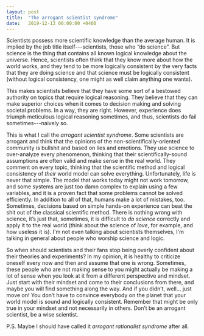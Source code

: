 ```yaml
---
layout: post
title:  "The arrogant scientist syndrome"
date:   2019-12-13 00:00:00 +0400
---
```


Scientists possess more scientific knowledge than the average human. It is implied by the job title itself---scientists, those who “do science”. But science is the thing that contains all known logical knowledge about the universe. Hence, scientists often think that they know more about how the world works, and they tend to be more logically consistent by the very facts that they are doing science and that science must be logically consistent (without logical consistency, one might as well claim anything one wants).

This makes scientists believe that they have some sort of a bestowed authority on topics that require logical reasoning. They believe that they can make superior choices when it comes to decision making and solving societal problems. In a way, they are right. However, experience does triumph meticulous logical reasoning sometimes, and thus, scientists do fail sometimes---naively so.

This is what I call the *arrogant scientist syndrome*. Some scientists are arrogant and think that the opinions of the non-scientifically-oriented community is bullshit and based on lies and emotions. They use science to over-analyze every phenomenon, thinking that their scientifically-sound assumptions are often valid and make sense in the real world. They comment on every topic, thinking that the scientific method and logical consistency of *their* world model can solve everything. Unfortunately, life is never that simple. The model that works today might not work tomorrow, and some systems are just too damn complex to explain using a few variables, and it is a proven fact that some problems cannot be solved efficiently. In addition to all of that, humans make a lot of mistakes, too. Sometimes, decisions based on simple hands-on experience can beat the shit out of the classical scientific method. There is nothing wrong with science, it’s just that, sometimes, it is difficult to *do science* correctly and apply it to the real world (think about the science of *love*, for example, and how useless it is). I'm not even talking about scientists themselves, I'm talking in general about people who worship science and logic.

So when should scientists and their fans stop being overly confident about their theories and experiments? In my opinion, it is healthy to criticize oneself every now and then and assume that one is wrong. Sometimes, these people who are not making sense to you might actually be making a lot of sense when you look at it from a different perspective and mindset. Just start with their mindset and come to their conclusions from there, and maybe you will find something along the way. And if you didn’t, well... just move on! You don’t have to convince everybody on the planet that your world model is  sound and logically consistent. Remember that might be only true in your mindset and not necessarily in others. Don’t be an arrogant scientist, be a wise scientist.

P.S. Maybe I should have called it *arrogant rationalist syndrome* after all.